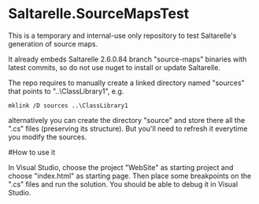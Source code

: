 # Saltarelle.SourceMapsTest

This is a temporary and internal-use only repository to test Saltarelle's generation of source maps. 

It already embeds Saltarelle 2.6.0.84 branch "source-maps" binaries with latest commits, so do not use nuget to install or update Saltarelle.

The repo requires to manually create a linked directory named "sources" that points to "..\ClassLibrary1", e.g.
```
mklink /D sources ..\ClassLibrary1
```
alternatively you can create the directory "source" and store there all the ".cs" files (preserving its structure). But you'll need to refresh it everytime you modify the sources.

#How to use it

In Visual Studio, choose the project "WebSite" as starting project and choose "index.html" as starting page. Then place some breakpoints on the ".cs" files and run the solution. You should be able to debug it in Visual Studio.  



